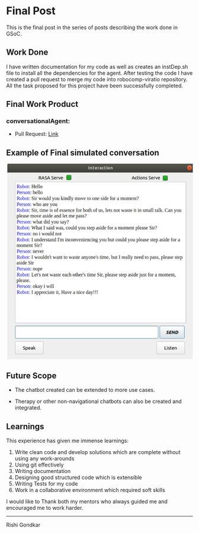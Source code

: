 # Final Post
This is the final post in the series of posts describing the work done in GSoC.

## Work Done
I have written documentation for my code as well as creates an instDep.sh file to install all the dependencies for the agent.
After testing the code I have created a pull request to merge my code into robocomp-viratio repository.
All the task proposed for this project have been successfully completed.

## Final Work Product

### conversationalAgent:
* Pull Request: [Link](https://github.com/robocomp/robocomp-viriato/pull/3)

## Example of Final simulated conversation

![](assets/example.png)  

## Future Scope

* The chatbot created can be extended to more use cases.

* Therapy or other non-navigational chatbots can also be created and integrated.

## Learnings

This experience has given me immense learnings:

1. Write clean code and develop solutions which are complete without using any work-arounds
2. Using git effectively
3. Writing documentation
4. Designing good structured code which is extensible
5. Writing Tests for my code
6. Work in a collaborative environment which required soft skills

I would like to Thank both my mentors who always guided me and encouraged me to work harder.

***
Rishi Gondkar